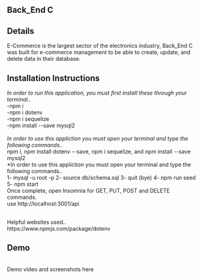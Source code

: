 ## Back_End C
## Details
E-Commerce is the largest sector of the electronics industry, Back_End C was built for e-commerce management to be able to create, update, and delete data in their database.
<br>
## Installation Instructions
*In order to run this application, you must first install these through your terminal..*<br>
-npm i<br>
-npm i dotenv<br>
-npm i sequelize<br>
-npm install --save mysql2<br>
<br>
*In order to use this appliction you must open your terminal and type the following commands..*
<br>
npm i, npm install dotenv --save, npm i sequelize, and npm install --save mysql2
<br>
*In order to use this appliction you must open your terminal and type the following commands..
<br>
1- mysql -u root -p
2- source db/schema.sql
3- quit (bye)
4- npm run seed
5- npm start
<br>
Once complete, open Insomnia for GET, PUT, POST and DELETE commands.
<br>
use http://localhost:3001/api

<br>
Helpful websites used..<br>
https://www.npmjs.com/package/dotenv 

## Demo
<br>
Demo video and screenshots here
